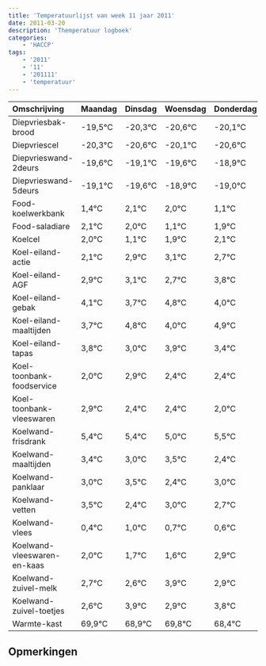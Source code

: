 ```yaml
---
title: 'Temperatuurlijst van week 11 jaar 2011'
date: 2011-03-20
description: 'Themperatuur logboek'
categories:
    - 'HACCP'
tags:
    - '2011'
    - '11'
    - '201111'
    - 'temperatuur'
---
```

|Omschrijving|Maandag|Dinsdag|Woensdag|Donderdag|Vrijdag|Zaterdag|Zondag|
|:---|:---|:---|:---|:---|:---|:---|:---|
|Diepvriesbak-brood|-19,5°C|-20,3°C|-20,6°C|-20,1°C|-20,6°C|-19,9°C|-20,0°C|
|Diepvriescel|-20,3°C|-20,6°C|-20,1°C|-20,6°C|-19,9°C|-20,0°C|-20,9°C|
|Diepvrieswand-2deurs|-19,6°C|-19,1°C|-19,6°C|-18,9°C|-19,0°C|-19,9°C|-19,1°C|
|Diepvrieswand-5deurs|-19,1°C|-19,6°C|-18,9°C|-19,0°C|-19,9°C|-19,1°C|-18,9°C|
|Food-koelwerkbank|1,4°C|2,1°C|2,0°C|1,1°C|1,9°C|2,1°C|1,7°C|
|Food-saladiare|2,1°C|2,0°C|1,1°C|1,9°C|2,1°C|1,7°C|2,8°C|
|Koelcel|2,0°C|1,1°C|1,9°C|2,1°C|1,7°C|2,8°C|2,0°C|
|Koel-eiland-actie|2,1°C|2,9°C|3,1°C|2,7°C|3,8°C|3,0°C|3,9°C|
|Koel-eiland-AGF|2,9°C|3,1°C|2,7°C|3,8°C|3,0°C|3,9°C|3,4°C|
|Koel-eiland-gebak|4,1°C|3,7°C|4,8°C|4,0°C|4,9°C|4,4°C|4,4°C|
|Koel-eiland-maaltijden|3,7°C|4,8°C|4,0°C|4,9°C|4,4°C|4,4°C|4,0°C|
|Koel-eiland-tapas|3,8°C|3,0°C|3,9°C|3,4°C|3,4°C|3,0°C|3,5°C|
|Koel-toonbank-foodservice|2,0°C|2,9°C|2,4°C|2,4°C|2,0°C|2,5°C|1,4°C|
|Koel-toonbank-vleeswaren|2,9°C|2,4°C|2,4°C|2,0°C|2,5°C|1,4°C|2,0°C|
|Koelwand-frisdrank|5,4°C|5,4°C|5,0°C|5,5°C|4,4°C|5,0°C|4,7°C|
|Koelwand-maaltijden|3,4°C|3,0°C|3,5°C|2,4°C|3,0°C|2,7°C|2,6°C|
|Koelwand-panklaar|3,0°C|3,5°C|2,4°C|3,0°C|2,7°C|2,6°C|3,9°C|
|Koelwand-vetten|3,5°C|2,4°C|3,0°C|2,7°C|2,6°C|3,9°C|2,9°C|
|Koelwand-vlees|0,4°C|1,0°C|0,7°C|0,6°C|1,9°C|0,9°C|1,8°C|
|Koelwand-vleeswaren-en-kaas|2,0°C|1,7°C|1,6°C|2,9°C|1,9°C|2,8°C|1,4°C|
|Koelwand-zuivel-melk|2,7°C|2,6°C|3,9°C|2,9°C|3,8°C|2,4°C|2,8°C|
|Koelwand-zuivel-toetjes|2,6°C|3,9°C|2,9°C|3,8°C|2,4°C|2,8°C|3,0°C|
|Warmte-kast|69,9°C|68,9°C|69,8°C|68,4°C|68,8°C|69,0°C|69,0°C|

## Opmerkingen


